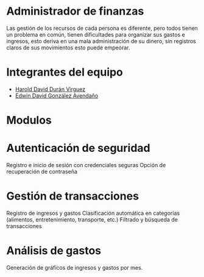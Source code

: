 
# Administrador de finanzas 

Las gestión de los recursos de cada persona es diferente, pero todos tienen un problema en común, tienen dificultades para organizar sus gastos e ingresos, esto deriva en una mala administración de su dinero, sin registros claros de sus movimientos esto puede empeorar.

# Integrantes del equipo 

- [Harold David Durán Virguez](https://github.com/Hardur17)
- [Edwin David González Avendaño](https://github.com/Edwinahhh)

# Modulos 

# Autenticación de seguridad
Registro e inicio de sesión con credenciales seguras
Opción de recuperación de contraseña

# Gestión de transacciones
Registro de ingresos y gastos
Clasificación automática en categorías (alimentos, entretenimiento, transporte, etc.)
Filtrado y búsqueda de transacciones

# Análisis de gastos
Generación de gráficos de ingresos y gastos por mes.
